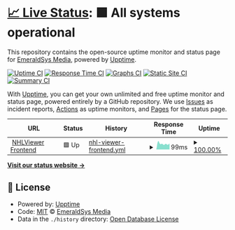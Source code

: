 # [📈 Live Status](https://EmeraldSys.github.io/emeraldsys-status-v2): <!--live status--> **🟩 All systems operational**

This repository contains the open-source uptime monitor and status page for [EmeraldSys Media](https://www.emeraldsys.xyz), powered by [Upptime](https://github.com/upptime/upptime).

[![Uptime CI](https://github.com/EmeraldSys/emeraldsys-status-v2/workflows/Uptime%20CI/badge.svg)](https://github.com/EmeraldSys/emeraldsys-status-v2/actions?query=workflow%3A%22Uptime+CI%22)
[![Response Time CI](https://github.com/EmeraldSys/emeraldsys-status-v2/workflows/Response%20Time%20CI/badge.svg)](https://github.com/EmeraldSys/emeraldsys-status-v2/actions?query=workflow%3A%22Response+Time+CI%22)
[![Graphs CI](https://github.com/EmeraldSys/emeraldsys-status-v2/workflows/Graphs%20CI/badge.svg)](https://github.com/EmeraldSys/emeraldsys-status-v2/actions?query=workflow%3A%22Graphs+CI%22)
[![Static Site CI](https://github.com/EmeraldSys/emeraldsys-status-v2/workflows/Static%20Site%20CI/badge.svg)](https://github.com/EmeraldSys/emeraldsys-status-v2/actions?query=workflow%3A%22Static+Site+CI%22)
[![Summary CI](https://github.com/EmeraldSys/emeraldsys-status-v2/workflows/Summary%20CI/badge.svg)](https://github.com/EmeraldSys/emeraldsys-status-v2/actions?query=workflow%3A%22Summary+CI%22)

With [Upptime](https://upptime.js.org), you can get your own unlimited and free uptime monitor and status page, powered entirely by a GitHub repository. We use [Issues](https://github.com/EmeraldSys/emeraldsys-status-v2/issues) as incident reports, [Actions](https://github.com/EmeraldSys/emeraldsys-status-v2/actions) as uptime monitors, and [Pages](https://EmeraldSys.github.io/emeraldsys-status-v2) for the status page.

<!--start: status pages-->
<!-- This summary is generated by Upptime (https://github.com/upptime/upptime) -->
<!-- Do not edit this manually, your changes will be overwritten -->
<!-- prettier-ignore -->
| URL | Status | History | Response Time | Uptime |
| --- | ------ | ------- | ------------- | ------ |
| <img alt="" src="https://icons.duckduckgo.com/ip3/nhlv.emeraldsys.xyz.ico" height="13"> [NHLViewer Frontend](https://nhlv.emeraldsys.xyz) | 🟩 Up | [nhl-viewer-frontend.yml](https://github.com/EmeraldSys/emeraldsys-status-v2/commits/HEAD/history/nhl-viewer-frontend.yml) | <details><summary><img alt="Response time graph" src="./graphs/nhl-viewer-frontend/response-time-week.png" height="20"> 99ms</summary><br><a href="https://status.emeraldsys.xyz/history/nhl-viewer-frontend"><img alt="Response time 130" src="https://img.shields.io/endpoint?url=https%3A%2F%2Fraw.githubusercontent.com%2FEmeraldSys%2Femeraldsys-status-v2%2FHEAD%2Fapi%2Fnhl-viewer-frontend%2Fresponse-time.json"></a><br><a href="https://status.emeraldsys.xyz/history/nhl-viewer-frontend"><img alt="24-hour response time 124" src="https://img.shields.io/endpoint?url=https%3A%2F%2Fraw.githubusercontent.com%2FEmeraldSys%2Femeraldsys-status-v2%2FHEAD%2Fapi%2Fnhl-viewer-frontend%2Fresponse-time-day.json"></a><br><a href="https://status.emeraldsys.xyz/history/nhl-viewer-frontend"><img alt="7-day response time 99" src="https://img.shields.io/endpoint?url=https%3A%2F%2Fraw.githubusercontent.com%2FEmeraldSys%2Femeraldsys-status-v2%2FHEAD%2Fapi%2Fnhl-viewer-frontend%2Fresponse-time-week.json"></a><br><a href="https://status.emeraldsys.xyz/history/nhl-viewer-frontend"><img alt="30-day response time 125" src="https://img.shields.io/endpoint?url=https%3A%2F%2Fraw.githubusercontent.com%2FEmeraldSys%2Femeraldsys-status-v2%2FHEAD%2Fapi%2Fnhl-viewer-frontend%2Fresponse-time-month.json"></a><br><a href="https://status.emeraldsys.xyz/history/nhl-viewer-frontend"><img alt="1-year response time 130" src="https://img.shields.io/endpoint?url=https%3A%2F%2Fraw.githubusercontent.com%2FEmeraldSys%2Femeraldsys-status-v2%2FHEAD%2Fapi%2Fnhl-viewer-frontend%2Fresponse-time-year.json"></a></details> | <details><summary><a href="https://status.emeraldsys.xyz/history/nhl-viewer-frontend">100.00%</a></summary><a href="https://status.emeraldsys.xyz/history/nhl-viewer-frontend"><img alt="All-time uptime 100.00%" src="https://img.shields.io/endpoint?url=https%3A%2F%2Fraw.githubusercontent.com%2FEmeraldSys%2Femeraldsys-status-v2%2FHEAD%2Fapi%2Fnhl-viewer-frontend%2Fuptime.json"></a><br><a href="https://status.emeraldsys.xyz/history/nhl-viewer-frontend"><img alt="24-hour uptime 100.00%" src="https://img.shields.io/endpoint?url=https%3A%2F%2Fraw.githubusercontent.com%2FEmeraldSys%2Femeraldsys-status-v2%2FHEAD%2Fapi%2Fnhl-viewer-frontend%2Fuptime-day.json"></a><br><a href="https://status.emeraldsys.xyz/history/nhl-viewer-frontend"><img alt="7-day uptime 100.00%" src="https://img.shields.io/endpoint?url=https%3A%2F%2Fraw.githubusercontent.com%2FEmeraldSys%2Femeraldsys-status-v2%2FHEAD%2Fapi%2Fnhl-viewer-frontend%2Fuptime-week.json"></a><br><a href="https://status.emeraldsys.xyz/history/nhl-viewer-frontend"><img alt="30-day uptime 100.00%" src="https://img.shields.io/endpoint?url=https%3A%2F%2Fraw.githubusercontent.com%2FEmeraldSys%2Femeraldsys-status-v2%2FHEAD%2Fapi%2Fnhl-viewer-frontend%2Fuptime-month.json"></a><br><a href="https://status.emeraldsys.xyz/history/nhl-viewer-frontend"><img alt="1-year uptime 100.00%" src="https://img.shields.io/endpoint?url=https%3A%2F%2Fraw.githubusercontent.com%2FEmeraldSys%2Femeraldsys-status-v2%2FHEAD%2Fapi%2Fnhl-viewer-frontend%2Fuptime-year.json"></a></details>

<!--end: status pages-->

[**Visit our status website →**](https://EmeraldSys.github.io/emeraldsys-status-v2)

## 📄 License

- Powered by: [Upptime](https://github.com/upptime/upptime)
- Code: [MIT](./LICENSE) © [EmeraldSys Media](https://www.emeraldsys.xyz)
- Data in the `./history` directory: [Open Database License](https://opendatacommons.org/licenses/odbl/1-0/)
